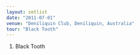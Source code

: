 ```yaml
---
layout: setlist
date: "2011-07-01"
venue: "Deniliquin Club, Deniliquin, Australia"
tour: "Black Tooth"
---
```



 1. Black Tooth
